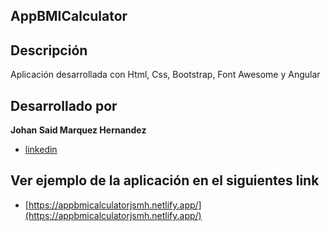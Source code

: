 ## AppBMICalculator
## Descripción 
Aplicación desarrollada con Html, Css, Bootstrap, Font Awesome y Angular

## Desarrollado por 
**Johan Said Marquez Hernandez**  
* [linkedin](www.linkedin.com/in/johansmh)

## Ver ejemplo de la aplicación en el siguientes link
* [https://appbmicalculatorjsmh.netlify.app/](https://appbmicalculatorjsmh.netlify.app/)
